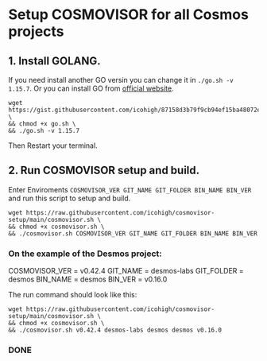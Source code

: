 # Setup COSMOVISOR for all Cosmos projects


## 1. Install GOLANG.
If you need install another GO versin you can change it in `./go.sh -v 1.15.7`. Or you can install GO from [official website](https://golang.org/doc/install).
```
wget https://gist.githubusercontent.com/icohigh/87158d3b79f9cb94ef15ba48072e240e/raw/559308a871b1010a9634c690e29ad86878f611a8/go.sh \
&& chmod +x go.sh \
&& ./go.sh -v 1.15.7
```
Then Restart your terminal.

## 2. Run COSMOVISOR setup and build.
Enter Enviroments `COSMOVISOR_VER GIT_NAME GIT_FOLDER BIN_NAME BIN_VER` and run this script to setup and build.
```
wget https://raw.githubusercontent.com/icohigh/cosmovisor-setup/main/cosmovisor.sh \
&& chmod +x cosmovisor.sh \
&& ./cosmovisor.sh COSMOVISOR_VER GIT_NAME GIT_FOLDER BIN_NAME BIN_VER
```
### On the example of the Desmos project:
COSMOVISOR_VER = v0.42.4
GIT_NAME = desmos-labs
GIT_FOLDER = desmos
BIN_NAME = desmos
BIN_VER = v0.16.0

The run command should look like this:
```
wget https://raw.githubusercontent.com/icohigh/cosmovisor-setup/main/cosmovisor.sh \
&& chmod +x cosmovisor.sh \
&& ./cosmovisor.sh v0.42.4 desmos-labs desmos desmos v0.16.0
```

### DONE